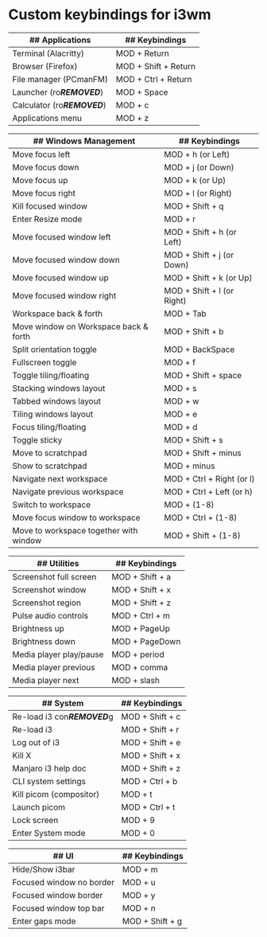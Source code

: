 # Custom keybindings for i3wm

|## Applications           |## Keybindings                      
|--------------------------|---------------------
|Terminal (Alacritty)      |MOD + Return         
|Browser (Firefox)         |MOD + Shift + Return 
|File manager (PCmanFM)    |MOD + Ctrl + Return  
|Launcher (ro***REMOVED***)           |MOD + Space          
|Calculator (ro***REMOVED***)         |MOD + c          
|Applications menu         |MOD + z              

|## Windows Management     |## Keybindings
|--------------------------|---------------------
|Move focus left           |MOD + h (or Left)    
|Move focus down           |MOD + j (or Down)    
|Move focus up             |MOD + k (or Up)      
|Move focus right          |MOD + l (or Right)   
|Kill focused window       |MOD + Shift + q      
|Enter Resize mode         |MOD + r              
|Move focused window left  |MOD + Shift + h (or Left)    
|Move focused window down  |MOD + Shift + j (or Down)    
|Move focused window up    |MOD + Shift + k (or Up)      
|Move focused window right |MOD + Shift + l (or Right)   
|Workspace back & forth    |MOD + Tab            
|Move window on Workspace back & forth    |MOD + Shift + b            
|Split orientation toggle  |MOD + BackSpace
|Fullscreen toggle         |MOD + f
|Toggle tiling/floating    |MOD + Shift + space
|Stacking windows layout   |MOD + s
|Tabbed windows layout     |MOD + w
|Tiling windows layout     |MOD + e
|Focus tiling/floating     |MOD + d
|Toggle sticky             |MOD + Shift + s
|Move to scratchpad        |MOD + Shift + minus
|Show to scratchpad        |MOD + minus
|Navigate next workspace   |MOD + Ctrl + Right (or l)
|Navigate previous workspace |MOD + Ctrl + Left (or h)
|Switch to workspace       |MOD + (1-8) 
|Move focus window to workspace |MOD + Ctrl + (1-8)
|Move to workspace together with window |MOD + Shift + (1-8)

|## Utilities              |## Keybindings
|--------------------------|---------------------
|Screenshot full screen    |MOD + Shift + a      
|Screenshot window         |MOD + Shift + x      
|Screenshot region         |MOD + Shift + z      
|Pulse audio controls      |MOD + Ctrl + m       
|Brightness up             |MOD + PageUp         
|Brightness down           |MOD + PageDown       
|Media player play/pause   |MOD + period       
|Media player previous     |MOD + comma       
|Media player next         |MOD + slash       

|## System                 |## Keybindings                  
|--------------------------|---------------------
|Re-load i3 con***REMOVED***g         |MOD + Shift + c      
|Re-load i3                |MOD + Shift + r      
|Log out of i3             |MOD + Shift + e
|Kill X                    |MOD + Shift + x      
|Manjaro i3 help doc       |MOD + Shift + z      
|CLI system settings       |MOD + Ctrl + b       
|Kill picom (compositor)   |MOD + t              
|Launch picom              |MOD + Ctrl + t       
|Lock screen               |MOD + 9
|Enter System mode         |MOD + 0

|## UI                     |## Keybindings                  
|--------------------------|---------------------
|Hide/Show i3bar           |MOD + m
|Focused window no border  |MOD + u               
|Focused window border     |MOD + y               
|Focused window top bar    |MOD + n               
|Enter gaps mode           |MOD + Shift + g
